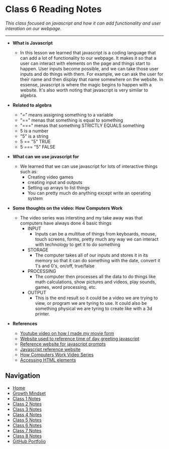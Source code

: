 # Class 6 Reading Notes

_This class focused on javascript and how it can add functionality and user interation on our webpage._
  ***

- **What is Javascript**
  - In this lesson we learned that javascript is a coding language that can add a lot of functionality to our webpage.  It makes it so that a user can interact with elements on the page and things start to happen.  User inputs become possible, and we can take those user inputs and do things with them.  For example, we can ask the user for their name and then display that name somewhere on the website.  In essense, javascript is where the magic begins to happen with a website.  It's also worth noting that javascript is very similar to algebra.

- **Related to algebra**
  - "=" means assigning something to a variable
  - "==" menas that something is equal to something
  - "===" menas that something STRICTLY EQUALS something
  - 5 is a number
  - "5" is a string
  - 5 == "5" TRUE
  - 5 === "5" FALSE

- **What can we use javascript for**
  - We learned that we can use javascript for lots of interactive things such as:
    - Creating video games
    - creating input and outputs
    - Setting up arrays to list things
    - You can pretty much do anything except write an operating system

- **Some thoughts on the video: How Computers Work**
  - The video series was intersting and my take away was that computers have always done 4 basic things
    - INPUT
      - Inputs can be a multitue of things from keyboards, mouse, touch screens, forms, pretty much any way we can interact with technology to get it to do something
    - STORAGE
      - The computer takes all of our inputs and stores it in its memory so that it can do something with the date, convert it 1's and 0's, on/off, true/false
    - PROCESSING
      - The computer then processes all the data to do things like math calculations, show pictures and videos, play sounds, games, word processing, etc.
    - OUTPUT
      - This is the end result so it could be a video we are trying to view, or program we are tyring to use.  It could also be something physical we are tyring to create like with a 3d printer.

- **References**
  - [Youtube video on how I made my movie form](https://www.youtube.com/watch?v=hdI2bqOjy3c)
  - [Website used to reference time of day greeting javascript](https://www.w3schools.com/js/tryit.asp?filename=tryjs_elseif)
  - [Reference website for javascript prompts](https://code-maven.com/javascript-input-with-prompt-and-confirm)
  - [Javascript reference website](https://developer.mozilla.org/en-US/docs/Web/JavaScript)
  - [How Computers Work Video Series](https://www.youtube.com/playlist?list=PLzdnOPI1iJNcsRwJhvksEo1tJqjIqWbN-)
  - [Accessing HTML elements](https://www.mikedane.com/web-development/javascript/accessing-html-elements/)

## Navigation

- [Home](https://mtorres6739.github.io/reading-notes)
- [Growth Mindset](growthMindset)
- [Class 1 Notes](class1)
- [Class 2 Notes](class2)
- [Class 3 Notes](class3)
- [Class 4 Notes](class4)
- [Class 5 Notes](class5)
- [Class 6 Notes](class6)
- [Class 7 Notes](class7)
- [Class 8 Notes](class8)
- [GitHub Portfolio](https://github.com/mtorres6739)
